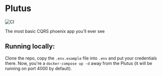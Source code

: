 # Plutus
![CI](https://github.com/caonUlisses/plutus/workflows/CI/badge.svg)


The most basic CQRS phoenix app you'll ever see

## Running locally:

Clone the repo, copy the `.env.example` file into `.env` and put your credentials there.
Now, you're a `docker-compose up -d` away from the Plutus (it will be running on port 4000 by default).
